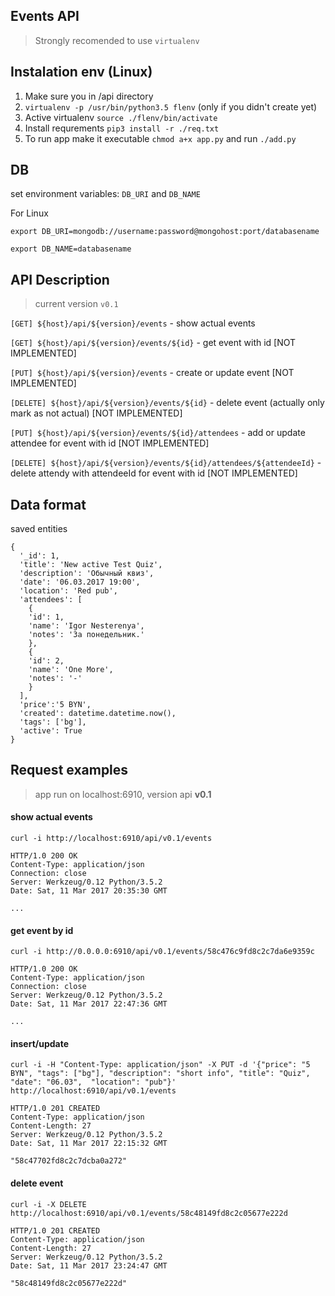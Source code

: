 ## Events API

> Strongly recomended to use ```virtualenv```

## Instalation env (Linux)

1. Make sure you in /api directory 
2. ```virtualenv -p /usr/bin/python3.5 flenv``` (only if you didn't create yet)
3. Active virtualenv ```source ./flenv/bin/activate```
4. Install requrements ```pip3 install -r ./req.txt```
5. To run app make it executable ```chmod a+x app.py``` and run ```./add.py``` 

## DB

set environment variables: ```DB_URI``` and ```DB_NAME```

For Linux

```
export DB_URI=mongodb://username:password@mongohost:port/databasename

export DB_NAME=databasename

```

## API Description 

> current version ```v0.1```


```[GET] ${host}/api/${version}/events``` - show actual events

```[GET] ${host}/api/${version}/events/${id}``` - get event with id [NOT IMPLEMENTED]

```[PUT] ${host}/api/${version}/events``` - create or update event [NOT IMPLEMENTED]

```[DELETE] ${host}/api/${version}/events/${id}``` - delete event (actually only mark as not actual) [NOT IMPLEMENTED]

```[PUT] ${host}/api/${version}/events/${id}/attendees``` - add or update attendee for event with id [NOT IMPLEMENTED]

```[DELETE] ${host}/api/${version}/events/${id}/attendees/${attendeeId}``` - delete attendy with attendeeId for event with id [NOT IMPLEMENTED]

## Data format 

saved entities 

```
{
  '_id': 1,
  'title': 'New active Test Quiz',
  'description': 'Обычный квиз',
  'date': '06.03.2017 19:00',
  'location': 'Red pub',
  'attendees': [
    {
    'id': 1,
    'name': 'Igor Nesterenya',
    'notes': 'За понедельник.'
    },
    {
    'id': 2,
    'name': 'One More',
    'notes': '-'
    }
  ],
  'price':'5 BYN',
  'created': datetime.datetime.now(),
  'tags': ['bg'],
  'active': True
}
```

## Request examples

> app run on localhost:6910, version api **v0.1**

#### show actual events
```
curl -i http://localhost:6910/api/v0.1/events
```

```
HTTP/1.0 200 OK
Content-Type: application/json
Connection: close
Server: Werkzeug/0.12 Python/3.5.2
Date: Sat, 11 Mar 2017 20:35:30 GMT

...
```

#### get event by id

```
curl -i http://0.0.0.0:6910/api/v0.1/events/58c476c9fd8c2c7da6e9359c
```
```
HTTP/1.0 200 OK
Content-Type: application/json
Connection: close
Server: Werkzeug/0.12 Python/3.5.2
Date: Sat, 11 Mar 2017 22:47:36 GMT

...
```

#### insert/update

```
curl -i -H "Content-Type: application/json" -X PUT -d '{"price": "5 BYN", "tags": ["bg"], "description": "short info", "title": "Quiz", "date": "06.03",  "location": "pub"}' http://localhost:6910/api/v0.1/events

```

```
HTTP/1.0 201 CREATED
Content-Type: application/json
Content-Length: 27
Server: Werkzeug/0.12 Python/3.5.2
Date: Sat, 11 Mar 2017 22:15:32 GMT

"58c47702fd8c2c7dcba0a272"
```

#### delete event

```
curl -i -X DELETE  http://localhost:6910/api/v0.1/events/58c48149fd8c2c05677e222d
```

```
HTTP/1.0 201 CREATED
Content-Type: application/json
Content-Length: 27
Server: Werkzeug/0.12 Python/3.5.2
Date: Sat, 11 Mar 2017 23:24:47 GMT

"58c48149fd8c2c05677e222d"
```